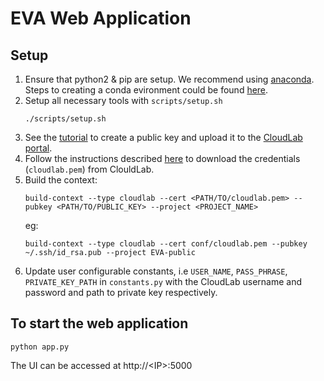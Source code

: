 # EVA Web Application
## Setup
1. Ensure that python2 & pip are setup. We recommend using [anaconda](https://www.anaconda.com). Steps to creating a conda evironment could be found [here](https://gist.github.com/Arun-George-Zachariah/3cfd2e249b5eda609d5c0f50d0c4db43).
2. Setup all necessary tools with `scripts/setup.sh`
    ```
    ./scripts/setup.sh
    ```
3. See the [tutorial](https://docs.github.com/en/github/authenticating-to-github/generating-a-new-ssh-key-and-adding-it-to-the-ssh-agent) to create a public key and upload it to the [CloudLab portal](https://www.cloudlab.us/user-dashboard.php).
4. Follow the instructions described [here](https://geni-lib.readthedocs.io/en/latest/intro/creds/cloudlab.html) to download the credentials (`cloudlab.pem`) from ClouldLab.
5. Build the context:
    ```
    build-context --type cloudlab --cert <PATH/TO/cloudlab.pem> --pubkey <PATH/TO/PUBLIC_KEY> --project <PROJECT_NAME>
    ```
    eg:
    ```
    build-context --type cloudlab --cert conf/cloudlab.pem --pubkey ~/.ssh/id_rsa.pub --project EVA-public
   ```
6. Update user configurable constants, i.e `USER_NAME`, `PASS_PHRASE`, `PRIVATE_KEY_PATH` in `constants.py` with the CloudLab username and password and path to private key respectively. 

## To start the web application
```
python app.py
```
The UI can be accessed at http://\<IP\>:5000

